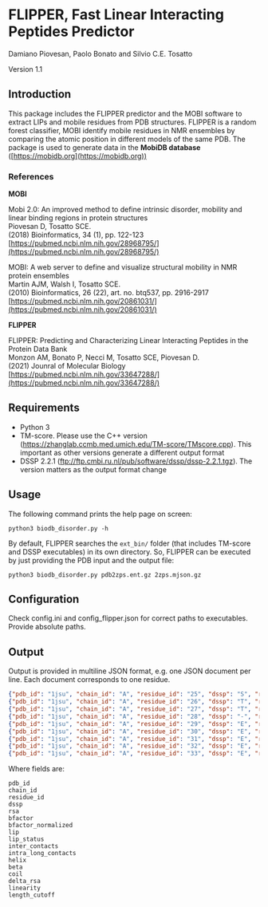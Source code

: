 FLIPPER, Fast Linear Interacting Peptides Predictor
==============================================
Damiano Piovesan, Paolo Bonato and Silvio C.E. Tosatto

Version 1.1

Introduction
------------
This package includes the FLIPPER predictor and the MOBI software to extract LIPs and mobile residues from
PDB structures. FLIPPER is a random forest classifier, MOBI identify mobile residues in NMR ensembles by 
comparing the atomic position in different models of the same PDB. The package is used to generate data in
the **MobiDB database** ([https://mobidb.org](https://mobidb.org))

### References

**MOBI**

Mobi 2.0: An improved method to define intrinsic disorder, mobility and linear binding regions in protein structures \
Piovesan D, Tosatto SCE. \
(2018) Bioinformatics, 34 (1), pp. 122-123 \
[https://pubmed.ncbi.nlm.nih.gov/28968795/](https://pubmed.ncbi.nlm.nih.gov/28968795/)
    
MOBI: A web server to define and visualize structural mobility in NMR protein ensembles \
Martin AJM, Walsh I, Tosatto SCE. \
(2010) Bioinformatics, 26 (22), art. no. btq537, pp. 2916-2917 \
[https://pubmed.ncbi.nlm.nih.gov/20861031/](https://pubmed.ncbi.nlm.nih.gov/20861031/)

**FLIPPER**

FLIPPER: Predicting and Characterizing Linear Interacting Peptides in the Protein Data Bank \
Monzon AM, Bonato P, Necci M, Tosatto SCE, Piovesan D. \
(2021) Jounral of Molecular Biology \
[https://pubmed.ncbi.nlm.nih.gov/33647288/](https://pubmed.ncbi.nlm.nih.gov/33647288/)

Requirements
------------
* Python 3
* TM-score. Please use the C++ version (https://zhanglab.ccmb.med.umich.edu/TM-score/TMscore.cpp). 
This important as other versions generate a different output format
* DSSP 2.2.1 (ftp://ftp.cmbi.ru.nl/pub/software/dssp/dssp-2.2.1.tgz). The version matters as the output format change

Usage
-----
The following command prints the help page on screen:

    python3 biodb_disorder.py -h


By default, FLIPPER searches the ``ext_bin/`` folder (that includes TM-score and DSSP
executables) in its own directory. So, FLIPPER can be executed by just
providing the PDB input and the output file:

    python3 biodb_disorder.py pdb2zps.ent.gz 2zps.mjson.gz

Configuration
-------------
Check config.ini and config_flipper.json for correct paths to executables. 
Provide absolute paths. 

Output
------
Output is provided in multiline JSON format, e.g. one JSON document per line. 
Each document corresponds to one residue.

```json
{"pdb_id": "1jsu", "chain_id": "A", "residue_id": "25", "dssp": "S", "rsa": 0.501, "bfactor": 84.38, "bfactor_normalized": 0.488, "lip": 0.224, "lip_status": "0", "inter_contacts": 0.909, "intra_long_contacts": 1.455, "helix": 0.0, "beta": 0.455, "coil": 0.545, "delta_rsa": 0.203, "linearity": 0.836, "length_cutoff": 1.0}
{"pdb_id": "1jsu", "chain_id": "A", "residue_id": "26", "dssp": "T", "rsa": 0.502, "bfactor": 86.53, "bfactor_normalized": 0.501, "lip": 0.224, "lip_status": "0", "inter_contacts": 0.818, "intra_long_contacts": 1.545, "helix": 0.0, "beta": 0.455, "coil": 0.545, "delta_rsa": 0.205, "linearity": 0.87, "length_cutoff": 1.0}
{"pdb_id": "1jsu", "chain_id": "A", "residue_id": "27", "dssp": "T", "rsa": 0.499, "bfactor": 77.87, "bfactor_normalized": 0.451, "lip": 0.171, "lip_status": "0", "inter_contacts": 0.818, "intra_long_contacts": 1.636, "helix": 0.0, "beta": 0.455, "coil": 0.545, "delta_rsa": 0.206, "linearity": 0.758, "length_cutoff": 1.0}
{"pdb_id": "1jsu", "chain_id": "A", "residue_id": "28", "dssp": "-", "rsa": 0.486, "bfactor": 51.83, "bfactor_normalized": 0.3, "lip": 0.123, "lip_status": "0", "inter_contacts": 0.818, "intra_long_contacts": 1.727, "helix": 0.0, "beta": 0.455, "coil": 0.545, "delta_rsa": 0.201, "linearity": 0.727, "length_cutoff": 1.0}
{"pdb_id": "1jsu", "chain_id": "A", "residue_id": "29", "dssp": "E", "rsa": 0.486, "bfactor": 24.18, "bfactor_normalized": 0.14, "lip": 0.079, "lip_status": "0", "inter_contacts": 0.636, "intra_long_contacts": 2.0, "helix": 0.0, "beta": 0.545, "coil": 0.455, "delta_rsa": 0.208, "linearity": 0.811, "length_cutoff": 1.0}
{"pdb_id": "1jsu", "chain_id": "A", "residue_id": "30", "dssp": "E", "rsa": 0.479, "bfactor": 21.69, "bfactor_normalized": 0.126, "lip": 0.077, "lip_status": "0", "inter_contacts": 0.545, "intra_long_contacts": 2.182, "helix": 0.0, "beta": 0.636, "coil": 0.364, "delta_rsa": 0.207, "linearity": 0.791, "length_cutoff": 1.0}
{"pdb_id": "1jsu", "chain_id": "A", "residue_id": "31", "dssp": "E", "rsa": 0.468, "bfactor": 17.82, "bfactor_normalized": 0.103, "lip": 0.054, "lip_status": "0", "inter_contacts": 0.545, "intra_long_contacts": 2.273, "helix": 0.0, "beta": 0.727, "coil": 0.273, "delta_rsa": 0.202, "linearity": 0.699, "length_cutoff": 1.0, "inter_contacts_chains": ["C"]}
{"pdb_id": "1jsu", "chain_id": "A", "residue_id": "32", "dssp": "E", "rsa": 0.46, "bfactor": 15.93, "bfactor_normalized": 0.092, "lip": 0.054, "lip_status": "0", "inter_contacts": 0.545, "intra_long_contacts": 2.545, "helix": 0.0, "beta": 0.727, "coil": 0.273, "delta_rsa": 0.2, "linearity": 0.718, "length_cutoff": 1.0, "inter_contacts_chains": ["C"]}
{"pdb_id": "1jsu", "chain_id": "A", "residue_id": "33", "dssp": "E", "rsa": 0.457, "bfactor": 23.09, "bfactor_normalized": 0.134, "lip": 0.072, "lip_status": "0", "inter_contacts": 0.545, "intra_long_contacts": 2.545, "helix": 0.0, "beta": 0.818, "coil": 0.182, "delta_rsa": 0.204, "linearity": 0.788, "length_cutoff": 1.0, "inter_contacts_chains": ["C"]}
```

Where fields are:

```text
pdb_id
chain_id
residue_id
dssp
rsa
bfactor
bfactor_normalized
lip
lip_status
inter_contacts
intra_long_contacts
helix
beta
coil
delta_rsa
linearity
length_cutoff
```
